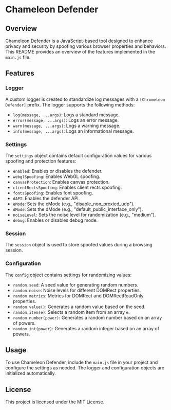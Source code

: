 # Chameleon Defender

## Overview

Chameleon Defender is a JavaScript-based tool designed to enhance privacy and security by spoofing various browser properties and behaviors. This README provides an overview of the features implemented in the `main.js` file.

## Features

### Logger

A custom logger is created to standardize log messages with a `[Chromeleon Defender]` prefix. The logger supports the following methods:
- `log(message, ...args)`: Logs a standard message.
- `error(message, ...args)`: Logs an error message.
- `warn(message, ...args)`: Logs a warning message.
- `info(message, ...args)`: Logs an informational message.

### Settings

The `settings` object contains default configuration values for various spoofing and protection features:
- `enabled`: Enables or disables the defender.
- `webglSpoofing`: Enables WebGL spoofing.
- `canvasProtection`: Enables canvas protection.
- `clientRectsSpoofing`: Enables client rects spoofing.
- `fontsSpoofing`: Enables font spoofing.
- `dAPI`: Enables the defender API.
- `eMode`: Sets the eMode (e.g., "disable_non_proxied_udp").
- `dMode`: Sets the dMode (e.g., "default_public_interface_only").
- `noiseLevel`: Sets the noise level for randomization (e.g., "medium").
- `debug`: Enables or disables debug mode.

### Session

The `session` object is used to store spoofed values during a browsing session.

### Configuration

The `config` object contains settings for randomizing values:
- `random.seed`: A seed value for generating random numbers.
- `random.noise`: Noise levels for different DOMRect properties.
- `random.metrics`: Metrics for DOMRect and DOMRectReadOnly properties.
- `random.value()`: Generates a random value based on the seed.
- `random.item(e)`: Selects a random item from an array `e`.
- `random.number(power)`: Generates a random number based on an array of powers.
- `random.int(power)`: Generates a random integer based on an array of powers.

## Usage

To use Chameleon Defender, include the `main.js` file in your project and configure the settings as needed. The logger and configuration objects are initialized automatically.

## License

This project is licensed under the MIT License.